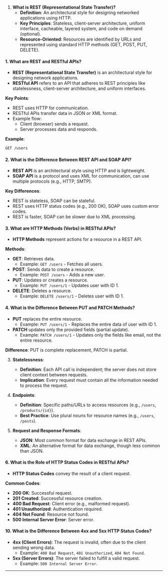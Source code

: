 

1. **What is REST (Representational State Transfer)?**
   - **Definition**: An architectural style for designing networked applications using HTTP.
   - **Key Principles**: Stateless, client-server architecture, uniform interface, cacheable, layered system, and code on demand (optional).
   - **Resource-Oriented**: Resources are identified by URLs and represented using standard HTTP methods (GET, POST, PUT, DELETE).



#### 1. **What are REST and RESTful APIs?**
   - **REST (Representational State Transfer)** is an architectural style for designing network applications.
   - **RESTful API** refers to an API that adheres to REST principles like statelessness, client-server architecture, and uniform interfaces.
   
   **Key Points**:
   - REST uses HTTP for communication.
   - RESTful APIs transfer data in JSON or XML format.
   - Example flow:
     - Client (browser) sends a request.
     - Server processes data and responds.

   **Example**:
   ```bash
   GET /users
   ```




#### 2. **What is the Difference Between REST API and SOAP API?**
   - **REST API** is an architectural style using HTTP and is lightweight.
   - **SOAP API** is a protocol and uses XML for communication, can use multiple protocols (e.g., HTTP, SMTP).
   
   **Key Differences**:
   - REST is stateless, SOAP can be stateful.
   - REST uses HTTP status codes (e.g., 200 OK), SOAP uses custom error codes.
   - REST is faster, SOAP can be slower due to XML processing.





#### 3. **What are HTTP Methods (Verbs) in RESTful APIs?**
   - **HTTP Methods** represent actions for a resource in a REST API.

   **Methods**:
   - **GET**: Retrieves data.
     - Example: `GET /users` - Fetches all users.
   - **POST**: Sends data to create a resource.
     - Example: `POST /users` - Adds a new user.
   - **PUT**: Updates or creates a resource.
     - Example: `PUT /users/1` - Updates user with ID 1.
   - **DELETE**: Deletes a resource.
     - Example: `DELETE /users/1` - Deletes user with ID 1.



#### 4. **What is the Difference Between PUT and PATCH Methods?**
   - **PUT** replaces the entire resource.
     - Example: `PUT /users/1` - Replaces the entire data of user with ID 1.
   - **PATCH** updates only the provided fields (partial update).
     - Example: `PATCH /users/1` - Updates only the fields like email, not the entire resource.

   **Difference**: PUT is complete replacement, PATCH is partial.



3. **Statelessness**:
   - **Definition**: Each API call is independent; the server does not store client context between requests.
   - **Implication**: Every request must contain all the information needed to process the request.

4. **Endpoints**:
   - **Definition**: Specific paths/URLs to access resources (e.g., `/users`, `/products/{id}`).
   - **Best Practice**: Use plural nouns for resource names (e.g., `/users`, `/posts`).

5. **Request and Response Formats**:
   - **JSON**: Most common format for data exchange in REST APIs.
   - **XML**: An alternative format for data exchange, though less common than JSON.


#### 6. **What is the Role of HTTP Status Codes in RESTful APIs?**
   - **HTTP Status Codes** convey the result of a client request.

   **Common Codes**:
   - **200 OK**: Successful request.
   - **201 Created**: Successful resource creation.
   - **400 Bad Request**: Client error (e.g., malformed request).
   - **401 Unauthorized**: Authentication required.
   - **404 Not Found**: Resource not found.
   - **500 Internal Server Error**: Server error.

#### 10. **What is the Difference Between 4xx and 5xx HTTP Status Codes?**
   - **4xx (Client Errors)**: The request is invalid, often due to the client sending wrong data.
     - Example: `400 Bad Request`, `401 Unauthorized`, `404 Not Found`.
   - **5xx (Server Errors)**: The server failed to fulfill a valid request.
     - Example: `500 Internal Server Error`.


---


